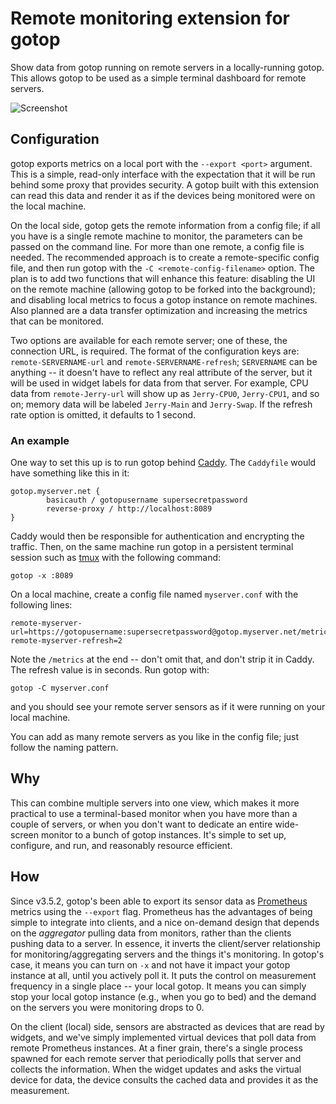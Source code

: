 # Remote monitoring extension for gotop


Show data from gotop running on remote servers in a locally-running gotop. This allows gotop to be used as a simple terminal dashboard for remote servers.

![Screenshot](/assets/screenshots/fourby.png)


## Configuration

gotop exports metrics on a local port with the `--export <port>` argument. This is a simple, read-only interface with the expectation that it will be run behind some proxy that provides security.  A gotop built with this extension can read this data and render it as if the devices being monitored were on the local machine.

On the local side, gotop gets the remote information from a config file; if all you have is a single remote machine to monitor, the parameters can be passed on the command line. For more than one remote, a config file is needed. The recommended approach is to create a remote-specific config file, and then run gotop with the `-C <remote-config-filename>` option. The plan is to add two functions that will enhance this feature: disabling the UI on the remote machine (allowing gotop to be forked into the background); and disabling local metrics to focus a gotop instance on remote machines. Also planned are a data transfer optimization and increasing the metrics that can be monitored.

Two options are available for each remote server; one of these, the connection URL, is required.  The format of the configuration keys are: `remote-SERVERNAME-url` and `remote-SERVERNAME-refresh`; `SERVERNAME` can be anything -- it doesn't have to reflect any real attribute of the server, but it will be used in widget labels for data from that server.  For example, CPU data from `remote-Jerry-url` will show up as `Jerry-CPU0`, `Jerry-CPU1`, and so on; memory data will be labeled `Jerry-Main` and `Jerry-Swap`.  If the refresh rate option is omitted, it defaults to 1 second.


### An example

One way to set this up is to run gotop behind [Caddy](https://caddyserver.com). The `Caddyfile` would have something like this in it:

```
gotop.myserver.net {
        basicauth / gotopusername supersecretpassword
        reverse-proxy / http://localhost:8089
}
```

Caddy would then be responsible for authentication and encrypting the traffic.  Then, on the same machine run gotop in a persistent terminal session such as [tmux](https://github.com/tmux/tmux) with the following command:

```
gotop -x :8089
```

On a local machine, create a config file named `myserver.conf` with the following lines:

```
remote-myserver-url=https://gotopusername:supersecretpassword@gotop.myserver.net/metrics
remote-myserver-refresh=2
```

Note the `/metrics` at the end -- don't omit that, and don't strip it in Caddy.  The refresh value is in seconds. Run gotop with:

```
gotop -C myserver.conf
```

and you should see your remote server sensors as if it were running on your local machine.

You can add as many remote servers as you like in the config file; just follow the naming pattern.

## Why

This can combine multiple servers into one view, which makes it more practical to use a terminal-based monitor when you have more than a couple of servers, or when you don't want to dedicate an entire wide-screen monitor to a bunch of gotop instances. It's simple to set up, configure, and run, and reasonably resource efficient.

## How

Since v3.5.2, gotop's been able to export its sensor data as [Prometheus](https://prometheus.io/) metrics using the `--export` flag.  Prometheus has the advantages of being simple to integrate into clients, and a nice on-demand design that depends on the *aggregator* pulling data from monitors, rather than the clients pushing data to a server. In essence, it inverts the client/server relationship for monitoring/aggregating servers and the things it's monitoring. In gotop's case, it means you can turn on `-x` and not have it impact your gotop instance at all, until you actively poll it.  It puts the control on measurement frequency in a single place -- your local gotop. It means you can simply stop your local gotop instance (e.g., when you go to bed) and the demand on the servers you were monitoring drops to 0. 

On the client (local) side, sensors are abstracted as devices that are read by widgets, and we've simply implemented virtual devices that poll data from remote Prometheus instances. At a finer grain, there's a single process spawned for each remote server that periodically polls that server and collects the information.  When the widget updates and asks the virtual device for data, the device consults the cached data and provides it as the measurement.
